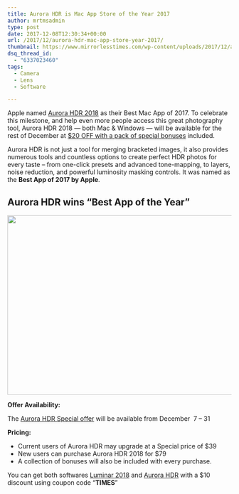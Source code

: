```yaml
---
title: Aurora HDR is Mac App Store of the Year 2017
author: mrtmsadmin
type: post
date: 2017-12-08T12:30:34+00:00
url: /2017/12/aurora-hdr-mac-app-store-year-2017/
thumbnail: https://www.mirrorlesstimes.com/wp-content/uploads/2017/12/aurora-hdr-wins-best-app-year-honors-apple.jpg
dsq_thread_id:
  - "6337023460"
tags:
  - Camera
  - Lens
  - Software

---
```

Apple named <a href="http://macphun.evyy.net/c/1130509/432034/3255" target="_blank" rel="noopener">Aurora HDR 2018</a> as their Best Mac App of 2017. To celebrate this milestone, and help even more people access this great photography tool, Aurora HDR 2018 — both Mac & Windows — will be available for the rest of December at <a href="http://macphun.evyy.net/c/1130509/432034/3255" target="_blank" rel="noopener">$20 OFF with a pack of special bonuses</a> included.

<span class="s1">Aurora HDR is not just a tool for merging bracketed images, it also provides numerous tools and countless options to create perfect HDR photos for every taste – from one-click presets and advanced tone-mapping, to layers, noise reduction, and powerful luminosity masking controls. It was named as the <strong>Best App of 2017 by Apple</strong>. </span><!--more-->

## Aurora HDR wins “Best App of the Year”

[<img class="aligncenter size-full wp-image-1523" src="https://i0.wp.com/www.mirrorlesstimes.com/wp-content/uploads/2017/12/aurora-hdr-wins-best-app-year-honors-apple.jpg?resize=600%2C404&#038;ssl=1" alt="" width="600" height="404" srcset="https://i0.wp.com/www.mirrorlesstimes.com/wp-content/uploads/2017/12/aurora-hdr-wins-best-app-year-honors-apple.jpg?w=881&ssl=1 881w, https://i0.wp.com/www.mirrorlesstimes.com/wp-content/uploads/2017/12/aurora-hdr-wins-best-app-year-honors-apple.jpg?resize=446%2C300&ssl=1 446w, https://i0.wp.com/www.mirrorlesstimes.com/wp-content/uploads/2017/12/aurora-hdr-wins-best-app-year-honors-apple.jpg?resize=768%2C517&ssl=1 768w" sizes="(max-width: 600px) 100vw, 600px" data-recalc-dims="1" />][1]

**Offer Availability:**

The <a href="http://macphun.evyy.net/c/1130509/432034/3255" target="_blank" rel="noopener">Aurora HDR Special offer</a> will be available from December  7 – 31

**Pricing:**

  * Current users of Aurora HDR may upgrade at a Special price of $39
  * New users can purchase Aurora HDR 2018 for $79
  * A collection of bonuses will also be included with every purchase.

You can get both softwares <a href="https://macphun.evyy.net/c/1130509/185399/3255?u=https%3A%2F%2Fmacphun.com%2Fluminar" target="_blank" rel="follow external noopener noreferrer" data-wpel-link="external">Luminar 2018</a> and <a href="http://macphun.evyy.net/c/1130509/432034/3255" target="_blank" rel="follow external noopener noreferrer" data-wpel-link="external">Aurora HDR</a> with a $10 discount using coupon code “**TIMES**”

 [1]: https://i0.wp.com/www.mirrorlesstimes.com/wp-content/uploads/2017/12/aurora-hdr-wins-best-app-year-honors-apple.jpg?ssl=1